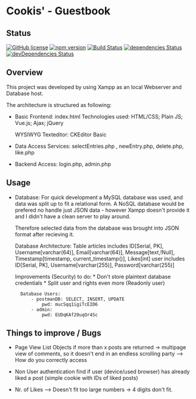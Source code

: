 # Cookis' - Guestbook


## Status

[![GitHub license](https://img.shields.io/badge/license-MIT-blue.svg)](https://raw.githubusercontent.com/BlackrockDigital/startbootstrap-scrolling-nav/master/LICENSE)
[![npm version](https://img.shields.io/npm/v/startbootstrap-scrolling-nav.svg)](https://www.npmjs.com/package/startbootstrap-scrolling-nav)
[![Build Status](https://travis-ci.org/BlackrockDigital/startbootstrap-scrolling-nav.svg?branch=master)](https://travis-ci.org/BlackrockDigital/startbootstrap-scrolling-nav)
[![dependencies Status](https://david-dm.org/BlackrockDigital/startbootstrap-scrolling-nav/status.svg)](https://david-dm.org/BlackrockDigital/startbootstrap-scrolling-nav)
[![devDependencies Status](https://david-dm.org/BlackrockDigital/startbootstrap-scrolling-nav/dev-status.svg)](https://david-dm.org/BlackrockDigital/startbootstrap-scrolling-nav?type=dev)

## Overview

This project was developed by using Xampp as an local Webserver and Database host.

The architecture is structured as following:
* Basic Frontend: index.html
    Technologies used: HTML/CSS; Plain JS; Vue.js; Ajax; jQuery

    WYSIWYG Texteditor: CKEditor Basic

* Data Access Services: selectEntries.php , newEntry.php, delete.php, like.php
    

* Backend Access:   login.php, admin.php
    

## Usage

* Database:
    For quick development a MySQL database was used, and data was split up to fit a relational form.
    A NoSQL database would be prefered no handle just JSON data - however Xampp doesn't provide it and I didn't have a clean server to play around.
    
    Therefore selected data from the database was brought into JSON format after recieving it.

    Database Architecture:
        Table   articles    includes    ID[Serial, PK], Username[varchar(64)], Email[varchar(64)], Message[text,!Null], Timestamp[timestamp, current_timestamp()], Likes[int]
                user        includes    ID[Serial, PK], Username[varchar(255)], Password[varchar(255)]

    Improvements (Security) to do:
        * Don't store plaintext database credentials
        * Split user and rights even more (Readonly user)

        Database Users:
            - postmanDB: SELECT, INSERT, UPDATE
                pwd: mucSqq1igiTcEID6
            - admin:    
                pwd: EUDqKAf20uqOr4Sc


## Things to improve / Bugs

* Page View List Objects
    if more than x posts are returned -> multipage view of comments, so it doesn't end in an endless scrolling party
    --> How do you correctly access 

* Non User authentication
    find if user (device/used browser) has already liked a post (simple cookie with IDs of liked posts)

* Nr. of Likes --> Doesn't fit too large numbers -> 4 digits don't fit.